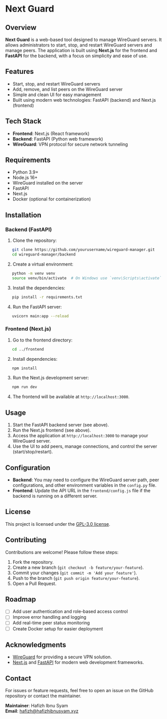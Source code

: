 # Next Guard

## Overview

**Next Guard** is a web-based tool designed to manage WireGuard servers. It allows administrators to start, stop, and restart WireGuard servers and manage peers. The application is built using **Next.js** for the frontend and **FastAPI** for the backend, with a focus on simplicity and ease of use.

## Features

- Start, stop, and restart WireGuard servers
- Add, remove, and list peers on the WireGuard server
- Simple and clean UI for easy management
- Built using modern web technologies: FastAPI (backend) and Next.js (frontend)

## Tech Stack

- **Frontend**: Next.js (React framework)
- **Backend**: FastAPI (Python web framework)
- **WireGuard**: VPN protocol for secure network tunneling

## Requirements

- Python 3.9+
- Node.js 16+
- WireGuard installed on the server
- FastAPI
- Next.js
- Docker (optional for containerization)

## Installation

### Backend (FastAPI)

1. Clone the repository:
```bash
   git clone https://github.com/yourusername/wireguard-manager.git
   cd wireguard-manager/backend
   ```
2. Create a virtual environment:
```bash
   python -m venv venv
   source venv/bin/activate  # On Windows use `venv\Scripts\activate`
   ```
3. Install the dependencies:
```bash
   pip install -r requirements.txt
   ```
4. Run the FastAPI server:
```bash
   uvicorn main:app --reload
   ```

### Frontend (Next.js)

1.  Go to the frontend directory:
```bash
   cd ../frontend
   ```
2. Install dependencies:
```bash
   npm install
   ```
3. Run the Next.js development server:
```bash
   npm run dev
   ```
4. The frontend will be available at `http://localhost:3000`.

## Usage

1.  Start the FastAPI backend server (see above).
2.  Run the Next.js frontend (see above).
3.  Access the application at `http://localhost:3000` to manage your WireGuard server.
4.  Use the UI to add peers, manage connections, and control the server (start/stop/restart).

## Configuration

-   **Backend**: You may need to configure the WireGuard server path, peer configurations, and other environment variables in the `config.py` file.
-   **Frontend**: Update the API URL in the `frontend/config.js` file if the backend is running on a different server.

## License

This project is licensed under the [GPL-3.0 license](LICENSE).

## Contributing

Contributions are welcome! Please follow these steps:

1.  Fork the repository.
2.  Create a new branch (`git checkout -b feature/your-feature`).
3.  Commit your changes (`git commit -m 'Add your feature'`).
4.  Push to the branch (`git push origin feature/your-feature`).
5.  Open a Pull Request.

## Roadmap

- [ ] Add user authentication and role-based access control
- [ ] Improve error handling and logging
- [ ] Add real-time peer status monitoring
- [ ] Create Docker setup for easier deployment

## Acknowledgments

-   [WireGuard](https://www.wireguard.com/) for providing a secure VPN solution.
-   [Next.js](https://nextjs.org/) and [FastAPI](https://fastapi.tiangolo.com/) for modern web development frameworks.

## Contact

For issues or feature requests, feel free to open an issue on the GitHub repository or contact the maintainer.

**Maintainer**: Hafizh Ibnu Syam  
**Email**: hafizh@hafizhibnusyam.xyz
